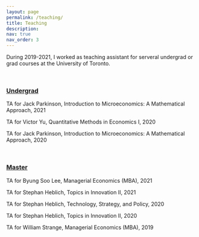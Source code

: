 ```yaml
---
layout: page
permalink: /teaching/
title: Teaching
description: 
nav: true
nav_order: 3
---
```


During 2019-2021, I worked as teaching assistant for serveral undergrad or grad courses at the University of Toronto.

<p>&nbsp;</p>

### <ins>Undergrad</ins>

TA for Jack Parkinson,  Introduction to Microeconomics: A Mathematical Approach, 2021

TA for Victor Yu,  Quantitative Methods in Economics I, 2020

TA for Jack Parkinson,  Introduction to Microeconomics: A Mathematical Approach, 2020

<p>&nbsp;</p>

### <ins>Master</ins>

TA for Byung Soo Lee, Managerial Economics (MBA), 2021

TA for Stephan Heblich,  Topics in Innovation II, 2021

TA for Stephan Heblich,  Technology, Strategy, and Policy, 2020

TA for Stephan Heblich,  Topics in Innovation II, 2020

TA for William Strange, Managerial Economics (MBA), 2019

